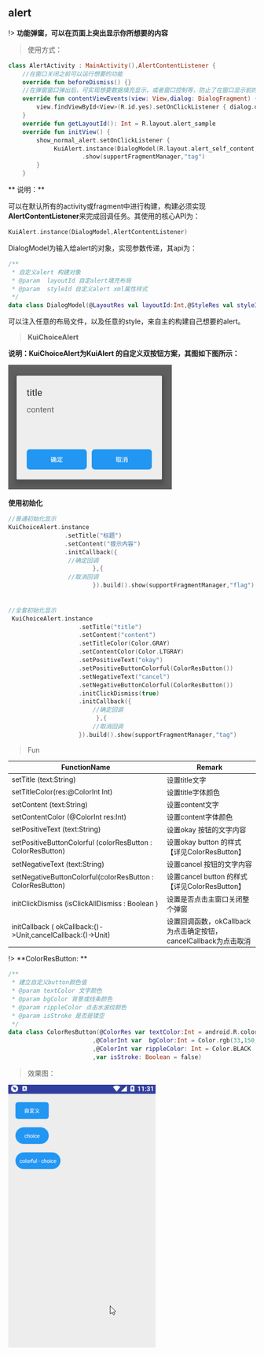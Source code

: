 ## alert
!> **功能弹窗，可以在页面上突出显示你所想要的内容**

>使用方式：

```kotlin
class AlertActivity : MainActivity(),AlertContentListener {
    //在窗口关闭之前可以运行想要的功能
    override fun beforeDismiss() {}
    //在弹窗窗口弹出后，可实现想要数据填充显示，或者窗口控制等，防止了在窗口显示前的调用出现空指针
    override fun contentViewEvents(view: View,dialog: DialogFragment) {
        view.findViewById<View>(R.id.yes).setOnClickListener { dialog.dismiss() }
    }
    override fun getLayoutId(): Int = R.layout.alert_sample
    override fun initView() {
        show_normal_alert.setOnClickListener {
             KuiAlert.instance(DialogModel(R.layout.alert_self_content, 0),this)
                     .show(supportFragmentManager,"tag")
        }
    }
```
** 说明：**

可以在默认所有的activity或fragment中进行构建，构建必须实现**AlertContentListener**来完成回调任务。其使用的核心API为：
```kotlin
KuiAlert.instance(DialogModel,AlertContentListener)
```

DialogModel为输入给alert的对象，实现参数传递，其api为：

``` kotlin
/**
 * 自定义alert 构建对象
 * @param  layoutId 自定alert填充布局
 * @param  styleId 自定义alert xml属性样式
 */
data class DialogModel(@LayoutRes val layoutId:Int,@StyleRes val styleId:Int)
```

可以注入任意的布局文件，以及任意的style，来自主的构建自己想要的alert。

> **KuiChoiceAlert**

**说明：KuiChoiceAlert为KuiAlert 的自定义双按钮方案，其图如下图所示：**

![alert_two_button](../editImg/alert_two_button.png)

**使用初始化**

```kotlin
//普通初始化显示
KuiChoiceAlert.instance
                .setTitle("标题")
                .setContent("提示内容")
                .initCallback({
                 //确定回调
                        },{
                 //取消回调
                        }).build().show(supportFragmentManager,"flag")


//全套初始化显示
 KuiChoiceAlert.instance
                    .setTitle("title")
                    .setContent("content")
                    .setTitleColor(Color.GRAY)
                    .setContentColor(Color.LTGRAY)
                    .setPositiveText("okay")
                    .setPositiveButtonColorful(ColorResButton())
                    .setNegativeText("cancel")
                    .setNegativeButtonColorful(ColorResButton())
                    .initClickDismiss(true)
                    .initCallback({
                        //确定回调
                         },{
                        //取消回调
                    }).build().show(supportFragmentManager,"tag")


```

> Fun

| FunctionName                                                | Remark                                                           |
| ----------------------------------------------------------- | ---------------------------------------------------------------- |
| setTitle (text:String)                                      | 设置title文字                                                    |
| setTitleColor(res:@ColorInt Int)                            | 设置title字体颜色                                                |
| setContent (text:String)                                    | 设置content文字                                                  |
| setContentColor (@ColorInt res:Int)                         | 设置content字体颜色                                              |
| setPositiveText (text:String)                               | 设置okay 按钮的文字内容                                          |
| setPositiveButtonColorful (colorResButton : ColorResButton) | 设置okay button 的样式 【详见ColorResButton】                    |
| setNegativeText (text:String)                               | 设置cancel 按钮的文字内容                                        |
| setNegativeButtonColorful(colorResButton : ColorResButton)  | 设置cancel button 的样式 【详见ColorResButton】                  |
| initClickDismiss (isClickAllDismiss : Boolean )             | 设置是否点击主窗口关闭整个弹窗                                   |
| initCallback ( okCallback:()->Unit,cancelCallback:()->Unit) | 设置回调函数，okCallback为点击确定按钮，cancelCallback为点击取消 |

!> **ColorResButton: **
```kotlin
/**
 * 建立自定义button颜色值
 * @param textColor 文字颜色
 * @param bgColor 背景或线条颜色
 * @param rippleColor 点击水波纹颜色
 * @param isStroke 是否是镂空
 */
data class ColorResButton(@ColorRes var textColor:Int = android.R.color.white
                        ,@ColorInt var  bgColor:Int = Color.rgb(33,150,243)
                        ,@ColorInt var rippleColor: Int = Color.BLACK
                        ,var isStroke: Boolean = false)
```

> 效果图：

![alert效果图](../editImg/alert.gif ":size=300x")
